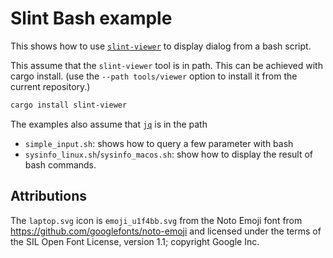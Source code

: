 # Slint Bash example

This shows how to use [`slint-viewer`](../../tools/viewer) to display dialog from a bash script.

This assume that the `slint-viewer` tool is in path. This can be achieved with cargo install.
(use the `--path tools/viewer` option to install it from the current repository.)

```bash
cargo install slint-viewer
```

The examples also assume that [`jq`](https://stedolan.github.io/jq/) is in the path

 * `simple_input.sh`: shows how to query a few parameter with bash
 * `sysinfo_linux.sh`/`sysinfo_macos.sh`: show how to display the result of bash commands.


## Attributions

The `laptop.svg` icon is `emoji_u1f4bb.svg` from the Noto Emoji font from
    https://github.com/googlefonts/noto-emoji
and licensed under the terms of the SIL Open Font License, version 1.1; copyright Google Inc.
